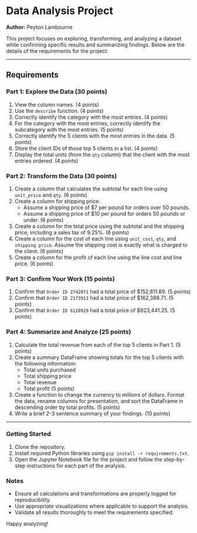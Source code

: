 # Data Analysis Project

**Author:** Peyton Lambourne  

This project focuses on exploring, transforming, and analyzing a dataset while confirming specific results and summarizing findings. Below are the details of the requirements for the project:

---

## Requirements

### Part 1: Explore the Data (30 points)
1. View the column names. (4 points)
2. Use the `describe` function. (4 points)
3. Correctly identify the category with the most entries. (4 points)
4. For the category with the most entries, correctly identify the subcategory with the most entries. (5 points)
5. Correctly identify the 5 clients with the most entries in the data. (5 points)
6. Store the client IDs of those top 5 clients in a list. (4 points)
7. Display the total units (from the `qty` column) that the client with the most entries ordered. (4 points)

### Part 2: Transform the Data (30 points)
1. Create a column that calculates the subtotal for each line using `unit_price` and `qty`. (6 points)
2. Create a column for shipping price:
   - Assume a shipping price of $7 per pound for orders over 50 pounds.
   - Assume a shipping price of $10 per pound for orders 50 pounds or under. (6 points)
3. Create a column for the total price using the subtotal and the shipping price, including a sales tax of 9.25%. (6 points)
4. Create a column for the cost of each line using `unit_cost`, `qty`, and `shipping price`. Assume the shipping cost is exactly what is charged to the client. (6 points)
5. Create a column for the profit of each line using the line cost and line price. (6 points)

### Part 3: Confirm Your Work (15 points)
1. Confirm that `Order ID 2742071` had a total price of $152,811.89. (5 points)
2. Confirm that `Order ID 2173913` had a total price of $162,388.71. (5 points)
3. Confirm that `Order ID 6128929` had a total price of $923,441.25. (5 points)

### Part 4: Summarize and Analyze (25 points)
1. Calculate the total revenue from each of the top 5 clients in Part 1. (5 points)
2. Create a summary DataFrame showing totals for the top 5 clients with the following information:
   - Total units purchased
   - Total shipping price
   - Total revenue
   - Total profit (5 points)
3. Create a function to change the currency to millions of dollars. Format the data, rename columns for presentation, and sort the DataFrame in descending order by total profits. (5 points)
4. Write a brief 2-3 sentence summary of your findings. (10 points)

---

### Getting Started

1. Clone the repository.
2. Install required Python libraries using `pip install -r requirements.txt`.
3. Open the Jupyter Notebook file for the project and follow the step-by-step instructions for each part of the analysis.

### Notes

- Ensure all calculations and transformations are properly logged for reproducibility.
- Use appropriate visualizations where applicable to support the analysis.
- Validate all results thoroughly to meet the requirements specified.

Happy analyzing!


